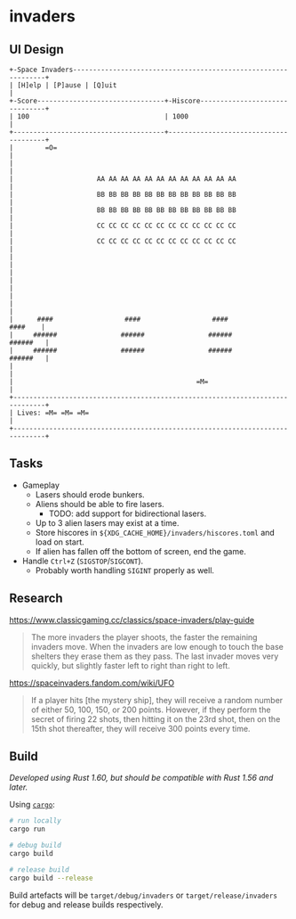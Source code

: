 # invaders

## UI Design


```
+-Space Invaders---------------------------------------------------------------+
| [H]elp | [P]ause | [Q]uit                                                    |
+-Score--------------------------------+-Hiscore-------------------------------+
| 100                                  | 1000                                  |
+--------------------------------------+---------------------------------------+
|        =O=                                                                   |
|                                                                              |
|                     AA AA AA AA AA AA AA AA AA AA AA AA                      |
|                     BB BB BB BB BB BB BB BB BB BB BB BB                      |
|                     BB BB BB BB BB BB BB BB BB BB BB BB                      |
|                     CC CC CC CC CC CC CC CC CC CC CC CC                      |
|                     CC CC CC CC CC CC CC CC CC CC CC CC                      |
|                                                                              |
|                                                                              |
|                                                                              |
|                                                                              |
|      ####                  ####                  ####                ####    |
|     ######                ######                ######              ######   |
|     ######                ######                ######              ######   |
|                                                                              |
|                                              =M=                             |
+------------------------------------------------------------------------------+
| Lives: =M= =M= =M=                                                           |
+------------------------------------------------------------------------------+
```

## Tasks

- Gameplay
    - Lasers should erode bunkers.
    - Aliens should be able to fire lasers.
        - TODO: add support for bidirectional lasers.
    - Up to 3 alien lasers may exist at a time.
    - Store hiscores in `${XDG_CACHE_HOME}/invaders/hiscores.toml` and load on start.
    - If alien has fallen off the bottom of screen, end the game.
- Handle `Ctrl+Z` (`SIGSTOP`/`SIGCONT`).
    - Probably worth handling `SIGINT` properly as well.

## Research

https://www.classicgaming.cc/classics/space-invaders/play-guide

> The more invaders the player shoots, the faster the remaining invaders move. When the invaders are low enough to touch the base shelters they erase them as they pass. The last invader moves very quickly, but slightly faster left to right than right to left.

https://spaceinvaders.fandom.com/wiki/UFO

> If a player hits [the mystery ship], they will receive a random number of either 50, 100, 150, or 200 points. However, if they perform the secret of firing 22 shots, then hitting it on the 23rd shot, then on the 15th shot thereafter, they will receive 300 points every time.

## Build

*Developed using Rust 1.60, but should be compatible with Rust 1.56 and later.*

Using [`cargo`](https://doc.rust-lang.org/cargo/getting-started/installation.html):

```sh
# run locally
cargo run

# debug build
cargo build

# release build
cargo build --release
```

Build artefacts will be `target/debug/invaders` or `target/release/invaders` for debug and release
builds respectively.
